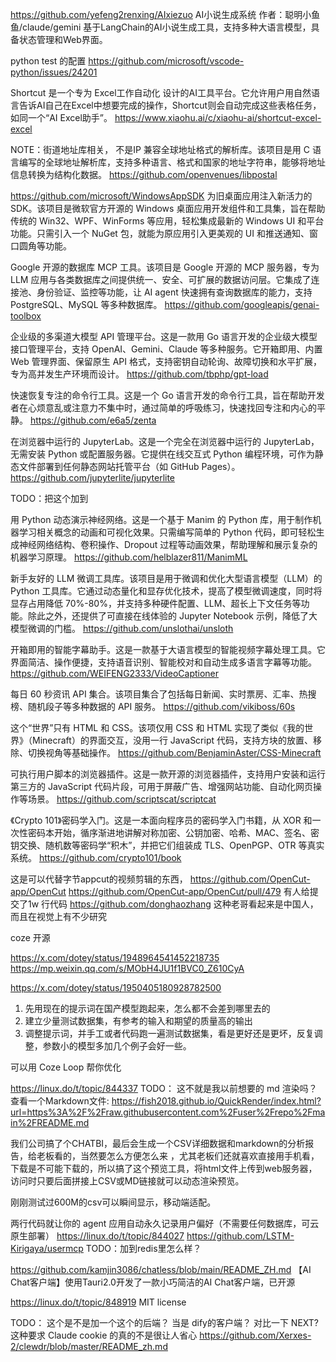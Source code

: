 


https://github.com/yefeng2renxing/AIxiezuo
AI小说生成系统 作者：聪明小鱼鱼/claude/gemini
基于LangChain的AI小说生成工具，支持多种大语言模型，具备状态管理和Web界面。



python test 的配置
https://github.com/microsoft/vscode-python/issues/24201

Shortcut 是一个专为 Excel工作自动化 设计的AI工具平台。它允许用户用自然语言告诉AI自己在Excel中想要完成的操作，Shortcut则会自动完成这些表格任务，如同一个“AI Excel助手”。
https://www.xiaohu.ai/c/xiaohu-ai/shortcut-excel-excel




NOTE：街道地址库相关， 不是IP
兼容全球地址格式的解析库。该项目是用 C 语言编写的全球地址解析库，支持多种语言、格式和国家的地址字符串，能够将地址信息转换为结构化数据。
https://github.com/openvenues/libpostal


https://github.com/microsoft/WindowsAppSDK
为旧桌面应用注入新活力的 SDK。该项目是微软官方开源的 Windows 桌面应用开发组件和工具集，旨在帮助传统的 Win32、WPF、WinForms 等应用，轻松集成最新的 Windows UI 和平台功能。只需引入一个 NuGet 包，就能为原应用引入更美观的 UI 和推送通知、窗口圆角等功能。

Google 开源的数据库 MCP 工具。该项目是 Google 开源的 MCP 服务器，专为 LLM 应用与各类数据库之间提供统一、安全、可扩展的数据访问层。它集成了连接池、身份验证、监控等功能，让 AI agent 快速拥有查询数据库的能力，支持 PostgreSQL、MySQL 等多种数据库。
https://github.com/googleapis/genai-toolbox

企业级的多渠道大模型 API 管理平台。这是一款用 Go 语言开发的企业级大模型接口管理平台，支持 OpenAI、Gemini、Claude 等多种服务。它开箱即用、内置 Web 管理界面、保留原生 API 格式，支持密钥自动轮询、故障切换和水平扩展，专为高并发生产环境而设计。
https://github.com/tbphp/gpt-load

快速恢复专注的命令行工具。这是一个 Go 语言开发的命令行工具，旨在帮助开发者在心烦意乱或注意力不集中时，通过简单的呼吸练习，快速找回专注和内心的平静。
https://github.com/e6a5/zenta




在浏览器中运行的 JupyterLab。这是一个完全在浏览器中运行的 JupyterLab，无需安装 Python 或配置服务器。它提供在线交互式 Python 编程环境，可作为静态文件部署到任何静态网站托管平台（如 GitHub Pages）。
https://github.com/jupyterlite/jupyterlite

TODO：把这个加到






用 Python 动态演示神经网络。这是一个基于 Manim 的 Python 库，用于制作机器学习相关概念的动画和可视化效果。只需编写简单的 Python 代码，即可轻松生成神经网络结构、卷积操作、Dropout 过程等动画效果，帮助理解和展示复杂的机器学习原理。
https://github.com/helblazer811/ManimML

新手友好的 LLM 微调工具库。该项目是用于微调和优化大型语言模型（LLM）的 Python 工具库。它通过动态量化和显存优化技术，提高了模型微调速度，同时将显存占用降低 70%-80%，并支持多种硬件配置、LLM、超长上下文任务等功能。除此之外，还提供了可直接在线体验的 Jupyter Notebook 示例，降低了大模型微调的门槛。
https://github.com/unslothai/unsloth

开箱即用的智能字幕助手。这是一款基于大语言模型的智能视频字幕处理工具。它界面简洁、操作便捷，支持语音识别、智能校对和自动生成多语言字幕等功能。
https://github.com/WEIFENG2333/VideoCaptioner


每日 60 秒资讯 API 集合。该项目集合了包括每日新闻、实时票房、汇率、热搜榜、随机段子等多种数据的 API 服务。
https://github.com/vikiboss/60s

这个“世界”只有 HTML 和 CSS。该项仅用 CSS 和 HTML 实现了类似《我的世界》（Minecraft）的界面交互，没用一行 JavaScript 代码，支持方块的放置、移除、切换视角等基础操作。
https://github.com/BenjaminAster/CSS-Minecraft

可执行用户脚本的浏览器插件。这是一款开源的浏览器插件，支持用户安装和运行第三方的 JavaScript 代码片段，可用于屏蔽广告、增强网站功能、自动化网页操作等场景。
https://github.com/scriptscat/scriptcat

《Crypto 101》密码学入门。这是一本面向程序员的密码学入门书籍，从 XOR 和一次性密码本开始，循序渐进地讲解对称加密、公钥加密、哈希、MAC、签名、密钥交换、随机数等密码学“积木”，并把它们组装成 TLS、OpenPGP、OTR 等真实系统。
https://github.com/crypto101/book


这是可以代替字节appcut的视频剪辑的东西，
https://github.com/OpenCut-app/OpenCut
https://github.com/OpenCut-app/OpenCut/pull/479
有人给提交了1w 行代码
https://github.com/donghaozhang
这种老哥看起来是中国人，而且在视觉上有不少研究

coze 开源

https://x.com/dotey/status/1948964541452218735
https://mp.weixin.qq.com/s/MObH4JU1f1BVC0_Z610CyA

https://x.com/dotey/status/1950405180928782500
1. 先用现在的提示词在国产模型跑起来，怎么都不会差到哪里去的
2. 建立少量测试数据集，有参考的输入和期望的质量高的输出
3. 调整提示词，并手工或者代码跑一遍测试数据集，看是更好还是更坏，反复调整，参数小的模型多加几个例子会好一些。

可以用 Coze Loop 帮你优化


https://linux.do/t/topic/844337
TODO： 这不就是我以前想要的 md 渲染吗？
查看一个Markdown文件:
https://fish2018.github.io/QuickRender/index.html?url=https%3A%2F%2Fraw.githubusercontent.com%2Fuser%2Frepo%2Fmain%2FREADME.md

我们公司搞了个CHATBI，最后会生成一个CSV详细数据和markdown的分析报告，给老板看的，当然要怎么方便怎么来
，尤其老板们还就喜欢直接用手机看，下载是不可能下载的，所以搞了这个预览工具，将html文件上传到web服务器，
访问时只要后面拼接上CSV或MD链接就可以动态渲染预览。

刚刚测试过600M的csv可以瞬间显示，移动端适配。

两行代码就让你的 agent 应用自动永久记录用户偏好（不需要任何数据库，可云原生部署）
https://linux.do/t/topic/844027
https://github.com/LSTM-Kirigaya/usermcp
TODO：加到redis里怎么样？

https://github.com/kamjin3086/chatless/blob/main/README_ZH.md
【AI Chat客户端】使用Tauri2.0开发了一款小巧简洁的AI Chat客户端，已开源

https://linux.do/t/topic/848919
MIT license

TODO： 这个是不是加一个这个的后端？ 当是 dify的客户端？
对比一下 NEXT?
这种要求 Claude cookie 的真的不是很让人省心
https://github.com/Xerxes-2/clewdr/blob/master/README_zh.md